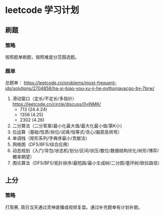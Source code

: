 # leetcode 学习计划
## 刷题
### 策略
按照题单刷题，按照难度分范围选题。
### 题单
总题单：
https://leetcode.cn/problems/most-frequent-ids/solutions/2704858/ha-xi-biao-you-xu-ji-he-pythonjavacgo-by-7brw/

1. 滑动窗口（定长/不定长/多指针）https://leetcode.cn/circle/discuss/0viNMK/
   - 713 (24.4.24)
   - 1358 (4.25)
   - 2302 (4.26)
2. 二分算法（二分答案/最小化最大值/最大化最小值/第K小）
3. 位运算（基础/性质/拆位/试填/恒等式/贪心/脑筋急转弯）
4. 单调栈（矩形系列/字典序最小/贡献法）
5. 网格图（DFS/BFS/综合应用）
6. 动态规划（入门/背包/状态机/划分/区间/状压/数位/数据结构优化/树形/博弈/概率期望）
7. 图论算法（DFS/BFS/拓扑排序/最短路/最小生成树/二分图/基环树/欧拉路径）
   
## 上分
### 策略
打周赛, 周日当天通过灵神直播或视频复盘。通过补充题单有计划补题。
